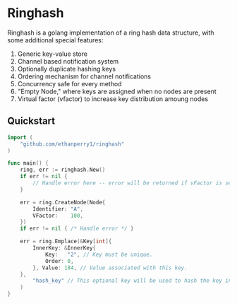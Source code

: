 # Ringhash

Ringhash is a golang implementation of a ring hash data structure, with some additional special features:
1. Generic key-value store
2. Channel based notification system
4. Optionally duplicate hashing keys
5. Ordering mechanism for channel notifications
6. Concurrency safe for every method
7. "Empty Node," where keys are assigned when no nodes are present
3. Virtual factor (vfactor) to increase key distribution amoung nodes

## Quickstart

```go
import (
    "github.com/ethanperry1/ringhash"
)

func main() {
    ring, err := ringhash.New()
    if err != nil {
        // Handle error here -- error will be returned if vFactor is set to any value less than 1.
    }

    err = ring.CreateNode(Node{
		Identifier: "A",
		VFactor:    100,
	})
    if err != nil { /* Handle error */ }

    err = ring.Emplace(&Key[int]{
		InnerKey: &InnerKey{
			Key:   "2", // Key must be unique.
			Order: 0,
		}, Value: 184, // Value associated with this key.
	},
        "hash_key" // This optional key will be used to hash the key into the ring, and does not need to be unique.
    )
}
```
